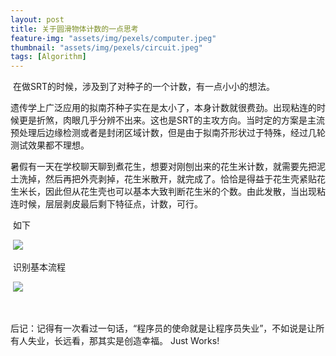 ```yaml
---
layout: post
title: 关于圆滑物体计数的一点思考
feature-img: "assets/img/pexels/computer.jpeg"
thumbnail: "assets/img/pexels/circuit.jpeg"
tags: [Algorithm]
---
```

​	在做SRT的时候，涉及到了对种子的一个计数，有一点小小的想法。

​	遗传学上广泛应用的拟南芥种子实在是太小了，本身计数就很费劲。出现粘连的时候更是折煞，肉眼几乎分辨不出来。这也是SRT的主攻方向。当时定的方案是主流预处理后边缘检测或者是封闭区域计数，但是由于拟南芥形状过于特殊，经过几轮测试效果都不理想。

​	暑假有一天在学校聊天聊到煮花生，想要对刚刨出来的花生米计数，就需要先把泥土洗掉，然后再把外壳剥掉，花生米散开，就完成了。恰恰是得益于花生壳紧贴花生米长，因此但从花生壳也可以基本大致判断花生米的个数。由此发散，当出现粘连时候，层层剥皮最后剩下特征点，计数，可行。

​	如下

​	![](![加载失败](https://raw.githubusercontent.com/ztygalaxy/ztygalaxy.github.io/master/assets/img/pexels/qlz_al.jpg))

​	识别基本流程

​	![](![效果图](https://raw.githubusercontent.com/ztygalaxy/ztygalaxy.github.io/master/assets/img/pexels/qlz_lc.jpg))

​	

​	后记：记得有一次看过一句话，“程序员的使命就是让程序员失业”，不如说是让所有人失业，长远看，那其实是创造幸福。
		Just Works!